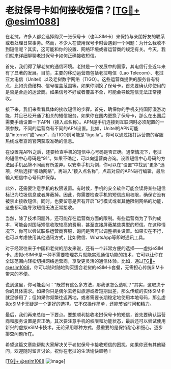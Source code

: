 # 老挝保号卡如何接收短信？[[TG💪+ @esim1088](https://t.me/s/esim1088)]

在老挝，许多人都会选择购买一张保号卡（也叫SIM卡）来保持与亲朋好友的联系或者处理日常事务。然而，不少人在使用保号卡时会遇到一个问题：为什么我收不到短信呢？其实，这可能和你的设置、网络环境或者运营商的规定有关。今天，我们就来详细聊聊老挝保号卡如何正确接收短信。

首先，我们得了解老挝的通信环境。老挝是一个发展中的国家，其电信行业近年来有了显著的发展。目前，主要的移动运营商包括老挝电信（Lao Telecom）、老挝亚太电信（Unitel）以及老挝数字网络（TIGO）。这些运营商提供的服务各有特点，比如资费结构、信号覆盖范围等。如果你刚换了保号卡，首先要确认你使用的是否是合适的运营商。如果信号不好或者覆盖不全，可能会导致短信无法正常接收。

接下来，我们来看看具体的接收短信的步骤。首先，确保你的手机支持国际漫游功能，并且已经开通了相关的短信服务。如果你在国内更换了保号卡，那么在出国后需要手动设置一下APN（接入点名称）。APN是手机连接到互联网时必须配置的一项参数，不同的运营商有不同的APN设置。比如，Unitel的APN可能是“internet”或“wap”，而TIGO则可能是“tigo.la”。你可以通过拨打运营商的客服热线或者查询官网获取准确的信息。

在设置完APN之后，还要检查手机的短信中心号码是否正确。通常情况下，老挝的短信中心号码是“91”。如果不确定，可以向运营商咨询。设置短信中心号码的方法因手机品牌不同而有所差异。以安卓手机为例，你可以在“设置”中找到“更多”选项，然后选择“移动网络”，再进入“接入点名称”，点击对应的APN进行编辑，最后输入短信中心号码并保存。

此外，还需要注意手机的权限设置。有时候，手机的安全软件可能会误将某些短信标记为垃圾信息或者屏蔽掉。因此，你需要检查手机的短信应用权限，确保它没有被禁止接收短信。同时，也要留意是否有开启飞行模式或者其他限制网络的功能，这些都可能导致短信无法正常接收。

当然，除了技术问题外，还可能存在运营商方面的限制。有些运营商为了节约成本，可能会对国际短信收取较高的费用，甚至直接屏蔽某些类型的短信。在这种情况下，你可以尝试联系运营商客服，询问是否可以调整相关设置。如果实在不行，也可以考虑使用其他通讯方式，比如微信、WhatsApp等即时通讯工具。

对于经常往来于中国和老挝的朋友来说，还有一个非常方便的选择——虚拟eSIM卡。虚拟eSIM卡是一种不需要物理芯片就能实现通信功能的技术，它可以让你在全球范围内轻松切换网络运营商，享受更灵活的通信体验。比如，通过[TG💪+ @esim1088](https://t.me/s/esim1088)，你可以随时随地购买适合老挝的eSIM卡套餐，无需担心传统SIM卡带来的不便。

说到这里，你可能会问：“既然有这么多方法，那我该怎么选呢？”其实，这取决于你的具体需求。如果你只是偶尔去老挝旅游或者短期出差，那么传统的实体SIM卡就足够用了；但如果你频繁往返两地，或者需要长期稳定地使用本地号码，那么虚拟eSIM卡无疑是一个更好的选择。它不仅操作简单，还能节省时间和精力。

最后，我们再来总结一下要点。要想顺利接收老挝保号卡的短信，首先要确认运营商和服务设置是否正确，其次要注意手机的权限和功能状态，最后还可以尝试使用新兴的虚拟eSIM卡技术。无论采用哪种方式，最重要的是保持耐心和细心，逐步排查问题所在。

希望这篇文章能帮助大家解决关于老挝保号卡接收短信的困扰。如果你还有其他疑问，欢迎随时留言讨论。祝你在老挝的生活愉快顺畅！

[[TG💪+ @esim1088](https://t.me/s/esim1088) ![Image](https://i.postimg.cc/4NQfJmqS/Snipaste-2025-05-13-00-14-12.png)]